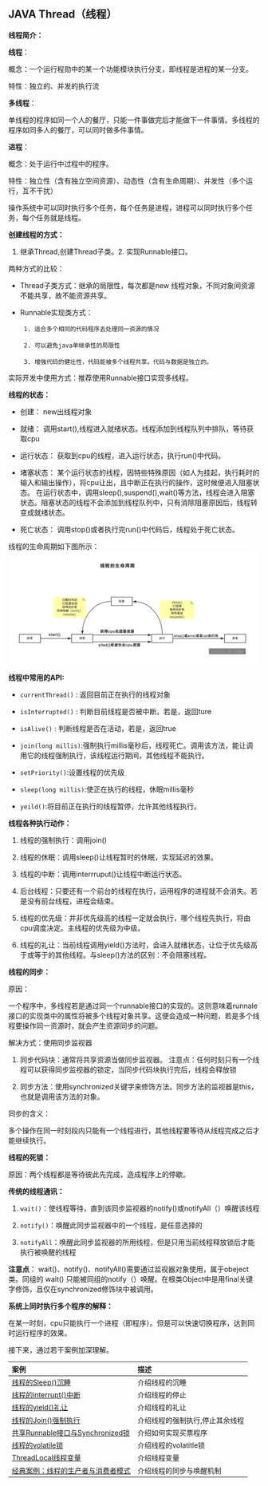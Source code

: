## JAVA Thread（线程）

**线程简介：**

**线程**：
     
概念：一个运行程勋中的某一个功能模块执行分支，即线程是进程的某一分支。
     
特性：独立的、并发的执行流
     
**多线程**：
     
单线程的程序如同一个人的餐厅，只能一件事做完后才能做下一件事情。多线程的程序如同多人的餐厅，可以同时做多件事情。

**进程**：
    
概念：处于运行中过程中的程序。
    
特性：独立性（含有独立空间资源）、动态性（含有生命周期）、并发性（多个运行，互不干扰）

操作系统中可以同时执行多个任务，每个任务是进程，进程可以同时执行多个任务，每个任务就是线程。

**创建线程的方式：**
  
1. 继承Thread,创建Thread子类。2. 实现Runnable接口。
  
两种方式的比较：
      
- Thread子类方式：继承的局限性，每次都是new 线程对象，不同对象间资源不能共享，故不能资源共享。

- Runnable实现类方式：
       
       1. 适合多个相同的代码程序去处理同一资源的情况
       
       2. 可以避免java单继承性的局限性
       
       3. 增强代码的健壮性，代码能被多个线程共享。代码与数据是独立的。
       
实际开发中使用方式：推荐使用Runnable接口实现多线程。
    
**线程的状态：**
   
- 创建： new出线程对象
- 就绪： 调用start(),线程进入就绪状态。线程添加到线程队列中排队，等待获取cpu
- 运行状态：  获取到cpu的线程，进入运行状态，执行run()中代码。

- 堵塞状态： 某个运行状态的线程，因特些特殊原因（如人为挂起，执行耗时的输入和输出操作），将cpu让出，且中断正在执行的操作，这时候便进入阻塞状态。 在运行状态中，调用sleep(),suspend(),wait()等方法，线程会进入阻塞状态。阻塞状态的线程不会添加到线程队列中，只有消除阻塞原因后，线程转变成就绪状态。
- 死亡状态： 调用stop()或者执行完run()中代码后，线程处于死亡状态。

线程的生命周期如下图所示：
![image](https://github.com/13767004362/JavaTraining/blob/master/ThreadDemo/document/%E7%BA%BF%E7%A8%8B%E7%9A%84%E7%94%9F%E5%91%BD%E5%91%A8%E6%9C%9F.png)

**线程中常用的API:**
   
- `currentThread()` : 返回目前正在执行的线程对象

- `isInterrupted()` : 判断目前线程是否被中断。若是，返回ture

- `isAlive()` : 判断线程是否在活动，若是，返回true

- `join(long millis)`:强制执行millis毫秒后，线程死亡。调用该方法，能让调用它的线程强制执行，该线程运行期间，其他线程不能执行。

- `setPriority()`:设置线程的优先级

- `sleep(long millis)`:使正在执行的线程，休眠millis毫秒

- `yeild()`:将目前正在执行的线程暂停，允许其他线程执行。

**线程各种执行动作：**
   
1. 线程的强制执行：调用join()
   
2. 线程的休眠：调用sleep()让线程暂时的休眠，实现延迟的效果。
   
3. 线程的中断：调用interrruput()让线程中断运行状态。
   
4. 后台线程：只要还有一个前台的线程在执行，运用程序的进程就不会消失。若是没有前台线程，进程会结束。
   
5. 线程的优先级：并非优先级高的线程一定就会执行，哪个线程先执行，将由cpu调度决定。主线程的优先级为中级。
   
6. 线程的礼让：当前线程调用yield()方法时，会进入就绪状态，让位于优先级高于或等于的其他线程。与sleep()方法的区别：不会阻塞线程。



**线程的同步：**
   
原因：

一个程序中，多线程若是通过同一个runnable接口的实现的。这则意味着runnale接口的实现类中的属性将被多个线程对象共享。这便会造成一种问题，若是多个线程要操作同一资源时，就会产生资源同步的问题。

解决方式：使用同步监视器
     
1. 同步代码块：通常将共享资源当做同步监视器。 注意点：任何时刻只有一个线程可以获得同步监视器的锁定，当同步代码块执行完后，线程会释放锁
     
2. 同步方法：使用synchronized关键字来修饰方法。同步方法的监视器是this，也就是调用该方法的对象。
  
同步的含义：
    
多个操作在同一时刻段内只能有一个线程进行，其他线程要等待从线程完成之后才能继续执行。


**线程的死锁：** 
   
 原因：两个线程都是等待彼此先完成，造成程序上的停歇。
   
**传统的线程通讯：**
   
1. `wait()`：使线程等待，直到该同步监视器的notify()或notifyAll（）唤醒该线程
  
2. `notify()`：唤醒此同步监视器中的一个线程，是任意选择的
   
3. `notifyAll`：唤醒此同步监视器的所用线程，但是只用当前线程释放锁后才能执行被唤醒的线程

**注意点**： wait()、notify()、notifyAll()需要通过监视器对象使用，属于obeject类。同组的 wait() 只能被同组的notify（）唤醒。在根类Object中是用final关键字修饰，且仅在synchronized修饰块中被调用。

**系统上同时执行多个程序的解释：**
   
在某一时刻，cpu只能执行一个进程（即程序）。但是可以快速切换程序，达到同时运行程序的效果。


接下来，通过若干案例加深理解。


| 案例 | 描述 |
| :--- | :--- |
| [线程的Sleep()沉睡](https://github.com/13767004362/JavaTraining/blob/master/ThreadDemo/document/%E7%BA%BF%E7%A8%8B%E7%9A%84Sleep()%E6%B2%89%E7%9D%A1.md) | 介绍线程的沉睡 |
| [线程的interrupt()中断](https://github.com/13767004362/JavaTraining/blob/master/ThreadDemo/document/%E7%BA%BF%E7%A8%8B%E7%9A%84interrupt()%E4%B8%AD%E6%96%AD.md) | 介绍线程的停止 |
| [线程的yield()礼让](https://github.com/13767004362/JavaTraining/blob/master/ThreadDemo/document/%E7%BA%BF%E7%A8%8B%E7%9A%84yield()%E7%A4%BC%E8%AE%A9.md) | 介绍线程的礼让 |
| [线程的Join()强制执行](https://github.com/13767004362/JavaTraining/blob/master/ThreadDemo/document/%E7%BA%BF%E7%A8%8B%E7%9A%84Join()%E5%BC%BA%E5%88%B6%E6%89%A7%E8%A1%8C.md) | 介绍线程的强制执行,停止其余线程 |
| [共享Runnable接口与Synchronized锁](https://github.com/13767004362/JavaTraining/blob/master/ThreadDemo/document/%E5%85%B1%E4%BA%ABRunnable%E6%8E%A5%E5%8F%A3%E4%B8%8ESynchronized%E9%94%81.md) | 介绍如何实现买票程序 |
| [线程的volatile锁](https://github.com/13767004362/JavaTraining/blob/master/ThreadDemo/document/%E7%BA%BF%E7%A8%8B%E7%9A%84volatile%E9%94%81.md) | 介绍线程的volatitle锁 |
| [ThreadLocal线程变量](https://github.com/13767004362/JavaTraining/blob/master/ThreadDemo/document/ThreadLocal%E7%BA%BF%E7%A8%8B%E5%8F%98%E9%87%8F.md) | 介绍线程变量 |
| [经典案例：线程的生产者与消费者模式](https://github.com/13767004362/JavaTraining/blob/master/ThreadDemo/document/%E7%BA%BF%E7%A8%8B%E7%9A%84%E7%94%9F%E4%BA%A7%E8%80%85%E4%B8%8E%E6%B6%88%E8%B4%B9%E8%80%85%E6%A8%A1%E5%BC%8F.md) | 介绍线程的同步与唤醒机制 |





        
       
